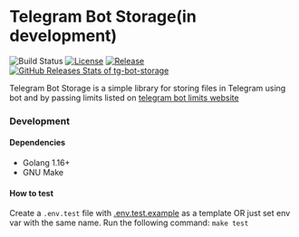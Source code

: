 # Telegram Bot Storage(in development)
![Build Status](https://github.com/dipandaaser/tg-bot-storage/workflows/CI/badge.svg)
[![License](https://img.shields.io/github/license/dipandaaser/tg-bot-storage)](LICENSE)
[![Release](https://img.shields.io/github/release/dipandaaser/tg-bot-storage.svg)](https://github.com/dipandaaser/tg-bot-storage/releases/latest)
[![GitHub Releases Stats of tg-bot-storage](https://img.shields.io/github/downloads/dipandaaser/tg-bot-storage/total.svg?logo=github)](https://somsubhra.github.io/github-release-stats/?username=dipandaaser&repository=tg-bot-storage)

Telegram Bot Storage is a simple library for storing files in Telegram using bot and by passing limits listed on [telegram bot limits website](https://core.telegram.org/bots/faq#my-bot-is-hitting-limits-how-do-i-avoid-this)

### Development

#### Dependencies
- Golang 1.16+
- GNU Make

#### How to test
Create a `.env.test` file with [.env.test.example](.env.test.example) as a template OR just set env var with the same name.
Run the following command: `make test`